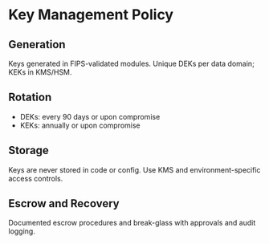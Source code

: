 # Key Management Policy

## Generation
Keys generated in FIPS-validated modules. Unique DEKs per data domain; KEKs in KMS/HSM.

## Rotation
- DEKs: every 90 days or upon compromise
- KEKs: annually or upon compromise

## Storage
Keys are never stored in code or config. Use KMS and environment-specific access controls.

## Escrow and Recovery
Documented escrow procedures and break-glass with approvals and audit logging.
